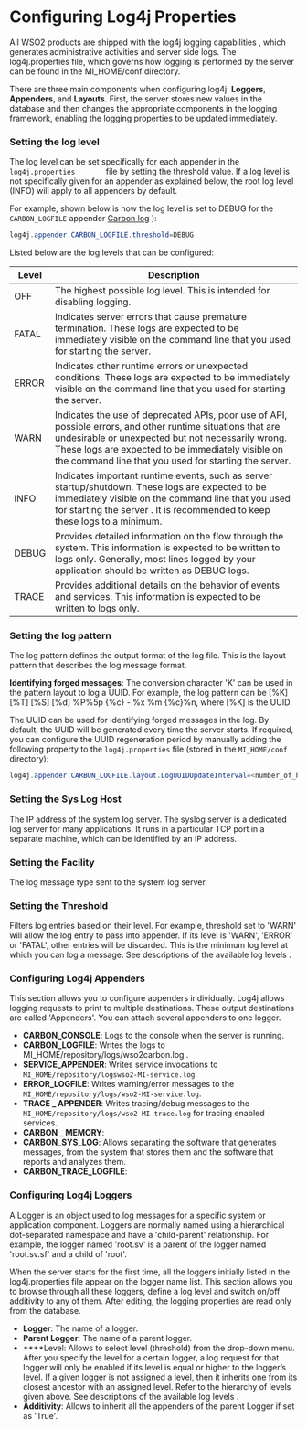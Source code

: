 # Configuring Log4j Properties

All WSO2 products are shipped with the log4j logging capabilities , which generates administrative activities and server side logs. The log4j.properties file, which governs how logging is performed by the server can be found in the MI_HOME/conf directory.

There are three main components when configuring log4j: **Loggers**, **Appenders**, and **Layouts**. First, the server stores new values in the database and then changes the appropriate components in the logging framework, enabling the logging properties to be updated immediately.

### Setting the log level

The log level can be set specifically for each appender in the `         log4j.properties        ` file by setting the threshold value. If a log level is not specifically given for an appender as explained below, the root log level (INFO) will apply to all appenders by default.

For example, shown below is how the log level is set to DEBUG for the `CARBON_LOGFILE` appender [Carbon
log](#MonitoringLogs-Carbon_logs) ):

``` java
log4j.appender.CARBON_LOGFILE.threshold=DEBUG
```

Listed below are the log levels that can be configured:

| Level | Description                                                                                                                                                                                                                                                                     |
|-------|---------------------------------------------------------------------------------------------------------------------------------------------------------------------------------------------------------------------------------------------------------------------------------|
| OFF   | The highest possible log level. This is intended for disabling logging.                                                                                                                                                                                                         |
| FATAL | Indicates server errors that cause premature termination. These logs are expected to be immediately visible on the command line that you used for starting the server.                                                                                                          |
| ERROR | Indicates other runtime errors or unexpected conditions. These logs are expected to be immediately visible on the command line that you used for starting the server.                                                                                                           |
| WARN  | Indicates the use of deprecated APIs, poor use of API, possible errors, and other runtime situations that are undesirable or unexpected but not necessarily wrong. These logs are expected to be immediately visible on the command line that you used for starting the server. |
| INFO  | Indicates important runtime events, such as server startup/shutdown. These logs are expected to be immediately visible on the command line that you used for starting the server . It is recommended to keep these logs to a minimum.                                           |
| DEBUG | Provides detailed information on the flow through the system. This information is expected to be written to logs only. Generally, most lines logged by your application should be written as DEBUG logs.                                                                        |
| TRACE | Provides additional details on the behavior of events and services. This information is expected to be written to logs only.                                                                                                                                                    |

### Setting the log pattern

The log pattern defines the output format of the log file. This is the layout pattern that describes the log message format.

**Identifying forged messages**: 
The conversion character 'K' can be used in the pattern layout to log a UUID. For example, the log pattern can be \[%K\] \[%T\] \[%S\] \[%d\] %P%5p {%c} - %x %m {%c}%n, where \[%K\] is the UUID. 

The UUID can be used for identifying forged messages in the log. By default, the UUID will be generated every time the server starts. If required, you can configure the UUID regeneration period by manually adding the following property to the `log4j.properties` file (stored in the `MI_HOME/conf` directory):

``` java
log4j.appender.CARBON_LOGFILE.layout.LogUUIDUpdateInterval=<number_of_hours>
```

### Setting the Sys Log Host

The IP address of the system log server. The syslog server is a dedicated log server for many applications. It runs in a particular TCP port in a separate machine, which can be identified by an IP address.

### Setting the Facility

The log message type sent to the system log server.

### Setting the Threshold

Filters log entries based on their level. For example, threshold set to 'WARN' will allow the log entry to pass into appender. If its level is 'WARN', 'ERROR' or 'FATAL', other entries will be discarded. This is the minimum log level at which you can log a message. See descriptions of the available log levels .

### Configuring Log4j Appenders

This section allows you to configure appenders individually. Log4j allows logging requests to print to multiple destinations. These output destinations are called 'Appenders'. You can attach several appenders to one logger.

-   **CARBON_CONSOLE**: Logs to the console when the server is running.
-   **CARBON_LOGFILE**: Writes the logs to MI_HOME/repository/logs/wso2carbon.log .
-   **SERVICE_APPENDER**: Writes service invocations to `MI_HOME/repository/logswso2-MI-service.log`.             
-   **ERROR_LOGFILE**: Writes warning/error messages to the `MI_HOME/repository/logs/wso2-MI-service.log`.
-   **TRACE _ APPENDER**: Writes tracing/debug messages to the `MI_HOME/repository/logs/wso2-MI-trace.log` for tracing enabled services.
-   **CARBON _ MEMORY**:
-   **CARBON_SYS_LOG**: Allows separating the software that generates messages, from the system that stores them and the software that reports and analyzes them.
-   **CARBON_TRACE_LOGFILE**:

### Configuring Log4j Loggers

A Logger is an object used to log messages for a specific system or application component. Loggers are normally named using a hierarchical dot-separated namespace and have a 'child-parent' relationship. For example, the logger named 'root.sv' is a parent of the logger named 'root.sv.sf' and a child of 'root'.

When the server starts for the first time, all the loggers initially listed in the log4j.properties file appear on the logger name list. This section allows you to browse through all these loggers, define a log level and switch on/off additivity to any of them. After editing, the logging properties are read only from the database.

-   **Logger**: The name of a logger.
-   **Parent Logger**: The name of a parent logger.
-   ****Level: Allows to select level (threshold) from the drop-down menu. After you specify the level for a certain logger, a log request for that logger will only be enabled if its level is equal or higher to the logger’s level. If a given logger is not assigned a level, then it inherits one from its closest ancestor with an assigned level. Refer to the hierarchy of levels given above. See descriptions of the available log levels .
-   **Additivity**: Allows to inherit all the appenders of the parent Logger if set as 'True'.